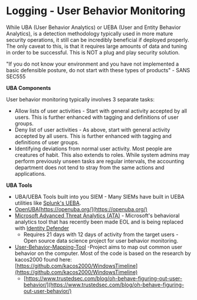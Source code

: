 # Logging - User Behavior Monitoring

While UBA (User Behavior Analytics) or UEBA (User and Entity Behavior Analytics), is a detection methodology typically used in more mature security operations, it still can be incredibly beneficial if deployed properly. The only caveat to this, is that it requires large amounts of data and tuning in order to be successful. This is NOT a plug and play security solution.

"If you do not know your environment and you have not implemented a basic defensible posture, do not start with these types of products" - SANS SEC555

**UBA Components**

User behavior monitoring typically involves 3 separate tasks:

* Allow lists of user activities - Start with general activity accepted by all users. This is further enhanced with tagging and definitions of user groups.
* Deny list of user activities - As above, start with general activity accepted by all users. This is further enhanced with tagging and definitions of user groups.
* Identifying deviations from normal user activity. Most people are creatures of habit. This also extends to roles. While system admins may perform previously unseen tasks are regular intervals, the accounting department does not tend to stray from the same actions and applications.

**UBA Tools**

* UBA/UEBA Tools built into you SIEM - Many SIEMs have built in UEBA utilities like [Splunk's UEBA](https://www.splunk.com/en\_us/data-insider/user-behavior-analytics-ueba.html).
* [OpenUBA](https://github.com/GACWR/OpenUBA)[https://openuba.org/](https://openuba.org/)
* [Microsoft Advanced Threat Analytics (ATA)](https://docs.microsoft.com/en-us/advanced-threat-analytics/what-is-ata) - Microsoft's behavioral analytics tool that has recently been made EOL and is being replaced with [Identity Defender](https://www.microsoft.com/en-us/security/business/threat-protection/identity-defender)
  * Requires 21 days with 12 days of activity from the target users - Open source data science project for user behavior monitoring.&#x20;
* [User-Behavior-Mapping-Tool](https://github.com/trustedsec/User-Behavior-Mapping-Tool) -Project aims to map out common user behavior on the computer. Most of the code is based on the research by kacos2000 found here: [https://github.com/kacos2000/WindowsTimeline](https://github.com/kacos2000/WindowsTimeline)
  * [https://www.trustedsec.com/blog/oh-behave-figuring-out-user-behavior/](https://www.trustedsec.com/blog/oh-behave-figuring-out-user-behavior/)
